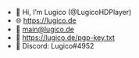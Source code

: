 - 👋 Hi, I’m Lugico (@LugicoHDPlayer)
- 🌐 https://lugico.de
- 📧 main@lugico.de
- 🔑 https://lugico.de/pgp-key.txt
- 🤖 Discord: Lugico#4952
